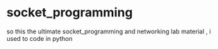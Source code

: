 # socket_programming
so this the ultimate socket_programming and networking lab material , i used to code in python
